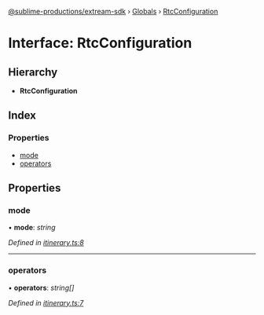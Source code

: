 [@sublime-productions/extream-sdk](../README.md) › [Globals](../globals.md) › [RtcConfiguration](rtcconfiguration.md)

# Interface: RtcConfiguration

## Hierarchy

* **RtcConfiguration**

## Index

### Properties

* [mode](rtcconfiguration.md#mode)
* [operators](rtcconfiguration.md#operators)

## Properties

###  mode

• **mode**: *string*

*Defined in [itinerary.ts:8](https://github.com/Extream-SaaS/ex-sdk/blob/ca89c6b/src/itinerary.ts#L8)*

___

###  operators

• **operators**: *string[]*

*Defined in [itinerary.ts:7](https://github.com/Extream-SaaS/ex-sdk/blob/ca89c6b/src/itinerary.ts#L7)*
